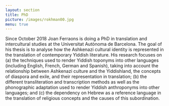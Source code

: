 ```yaml
---
layout: section
title: PhD
picture: /images/rokhman00.jpg
menu: true
---
```


Since October 2018 Joan Ferraons is doing a PhD in translation and intercultural studies at the Universitat Autònoma de Barcelona. The goal of his thesis is to analyse how the Ashkenazi cultural identity is represented in the translation of contemporary Yiddish literature. His research focuses on (a) the techniques used to render Yiddish toponyms into other languages (including English, French, German and Spanish), taking into account the relationship between Ashkenazi culture and the Yiddishland, the concepts of diaspora and exile, and their representation in translation; (b) the different transliteration and transcription methods as well as the phonographic adaptation used to render Yiddish anthroponyms into other languages; and (c) the dependency on Hebrew as a reference language in the translation of religious concepts and the causes of this subordination.